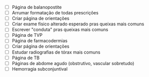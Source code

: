 - [ ] Página de balanopostite
- [ ] Arrumar formatação de todas prescrições
- [ ] Criar página de orientações
- [ ] Criar exame físico alterado esperado pras queixas mais comuns
- [ ] Escrever "conduta" pras queixas mais comuns
- [ ] Página de TVP
- [ ] Página de farmacodermias
- [ ] Criar página de orientações
- [ ] Estudar radiografias de tórax mais comuns
- [ ] Página de TB
- [ ] Páginas de abdome agudo (obstrutivo, vascular sobretudo)
- [ ] Hemorragia subconjuntival